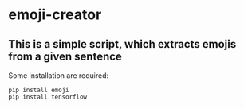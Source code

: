# emoji-creator
## This is a simple script, which extracts emojis from a given sentence
Some installation are required:
```
pip install emoji
pip install tensorflow
```
